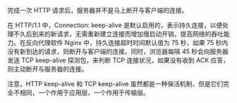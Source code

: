完成一次 HTTP 请求后，服务器并不是马上断开与客户端的连接。

在 HTTP/1.1 中，Connection: keep-alive 是默认启用的，表示持久连接，以便处理不久后到来的新请求，无需重新建立连接而增加慢启动开销，提高网络的吞吐能力。在反向代理软件 Nginx 中，持久连接超时时间默认值为 75 秒，如果 75 秒内没有新到达的请求，则断开与客户端的连接。同时，浏览器每隔 45 秒会向服务器发送 TCP keep-alive 探测包，来判断 TCP 连接状况，如果没有收到 ACK 应答，则主动断开与服务器的连接。

注意，HTTP keep-alive 和 TCP keep-alive 虽然都是一种保活机制，但是它们完全不相同，一个作用于应用层，一个作用于传输层。